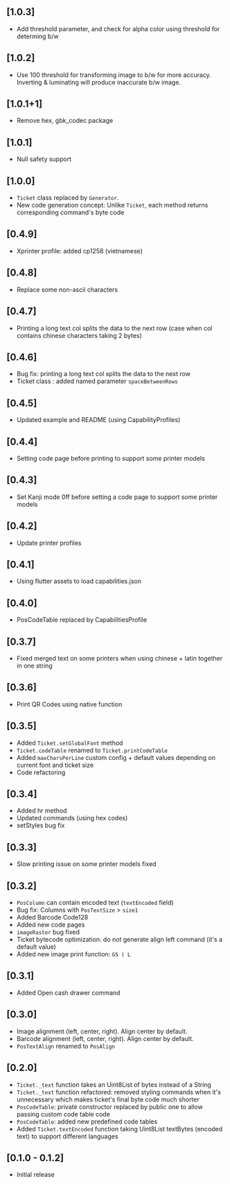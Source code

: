 ## [1.0.3]
- Add threshold parameter, and check for alpha color using threshold for determing b/w

## [1.0.2]
- Use 100 threshold for transforming image to b/w for more accuracy. Inverting & luminating will produce inaccurate b/w image.

## [1.0.1+1]

- Remove hex, gbk_codec package

## [1.0.1]

- Null safety support

## [1.0.0]

- `Ticket` class replaced by `Generator`.
- New code generation concept: Unlike `Ticket`, each method returns corresponding command's byte code

## [0.4.9]

- Xprinter profile: added cp1258 (vietnamese)

## [0.4.8]

- Replace some non-ascii characters

## [0.4.7]

- Printing a long text col splits the data to the next row (case when col contains chinese characters taking 2 bytes)

## [0.4.6]

- Bug fix: printing a long text col splits the data to the next row
- Ticket class : added named parameter `spaceBetweenRows`

## [0.4.5]

- Updated example and README (using CapabilityProfiles)

## [0.4.4]

- Setting code page before printing to support some printer models

## [0.4.3]

- Set Kanji mode 0ff before setting a code page to support some printer models

## [0.4.2]

- Update printer profiles

## [0.4.1]

- Using flutter assets to load capabilities.json

## [0.4.0]

- PosCodeTable replaced by CapabilitiesProfile

## [0.3.7]

- Fixed merged text on some printers when using chinese + latin together in one string

## [0.3.6]

- Print QR Codes using native function

## [0.3.5]

- Added `Ticket.setGlobalFont` method
- `Ticket.codeTable` renamed to `Ticket.printCodeTable`
- Added `maxCharsPerLine` custom config + default values depending on current font and ticket size
- Code refactoring

## [0.3.4]

- Added hr method
- Updated commands (using hex codes)
- setStyles bug fix

## [0.3.3]

- Slow printing issue on some printer models fixed

## [0.3.2]

- `PosColumn` can contain encoded text (`textEncoded` field)
- Bug fix: Columns with `PosTextSize` > `size1`
- Added Barcode Code128
- Added new code pages
- `imageRaster` bug fixed
- Ticket bytecode optimization: do not generate align left command (it's a default value)
- Added new image print function: `GS ( L`

## [0.3.1]

- Added Open cash drawer command

## [0.3.0]

- Image alignment (left, center, right). Align center by default.
- Barcode alignment (left, center, right). Align center by default.
- `PosTextAlign` renamed to `PosAlign`

## [0.2.0]

- `Ticket._text` function takes an Uint8List of bytes instead of a String
- `Ticket._text` function refactored: removed styling commands when it's unnecessary which makes ticket's final byte code much shorter
- `PosCodeTable`: private constructor replaced by public one to allow passing custom code table code
- `PosCodeTable`: added new predefined code tables
- Added `Ticket.textEncoded` function taking Uint8List textBytes (encoded text) to support different languages

## [0.1.0 - 0.1.2]

- Initial release
